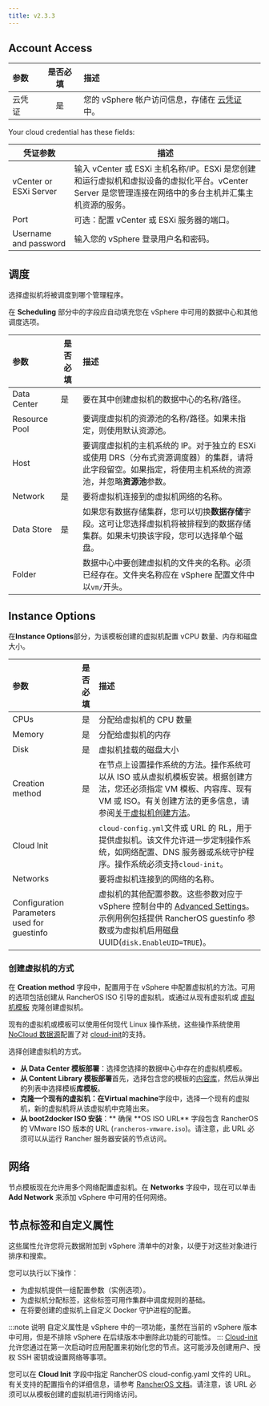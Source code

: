 ```yaml
---
title: v2.3.3
---
```


## Account Access

| 参数   | 是否必填 | 描述                                                                                                   |
| :----- | :------: | :----------------------------------------------------------------------------------------------------- |
| 云凭证 |    是    | 您的 vSphere 帐户访问信息，存储在 [云凭证](/docs/rancher2/user-settings/cloud-credentials/_index) 中。 |

Your cloud credential has these fields:

| 凭证参数               | 描述                                                                                                                                                   |
| ---------------------- | ------------------------------------------------------------------------------------------------------------------------------------------------------ |
| vCenter or ESXi Server | 输入 vCenter 或 ESXi 主机名称/IP。ESXi 是您创建和运行虚拟机和虚拟设备的虚拟化平台。vCenter Server 是您管理连接在网络中的多台主机并汇集主机资源的服务。 |
| Port                   | 可选：配置 vCenter 或 ESXi 服务器的端口。                                                                                                              |
| Username and password  | 输入您的 vSphere 登录用户名和密码。                                                                                                                    |

## 调度

选择虚拟机将被调度到哪个管理程序。

在 **Scheduling** 部分中的字段应自动填充您在 vSphere 中可用的数据中心和其他调度选项。

| 参数          | 是否必填 | 描述                                                                                                                                                        |
| :------------ | -------- | :---------------------------------------------------------------------------------------------------------------------------------------------------------- |
| Data Center   | 是       | 要在其中创建虚拟机的数据中心的名称/路径。                                                                                                                   |
| Resource Pool |          | 要调度虚拟机的资源池的名称/路径。如果未指定，则使用默认资源池。                                                                                             |
| Host          |          | 要调度虚拟机的主机系统的 IP。对于独立的 ESXi 或使用 DRS（分布式资源调度器）的集群，请将此字段留空。如果指定，将使用主机系统的资源池，并忽略**资源池**参数。 |
| Network       | 是       | 要将虚拟机连接到的虚拟机网络的名称。                                                                                                                        |
| Data Store    | 是       | 如果您有数据存储集群，您可以切换**数据存储**字段。这可让您选择虚拟机将被排程到的数据存储集群。如果未切换该字段，您可以选择单个磁盘。                        |
| Folder        |          | 数据中心中要创建虚拟机的文件夹的名称。必须已经存在。文件夹名称应在 vSphere 配置文件中以`vm/`开头。                                                          |

## Instance Options

在**Instance Options**部分，为该模板创建的虚拟机配置 vCPU 数量、内存和磁盘大小。

| 参数                                        | 是否必填 | 描述                                                                                                                                                                                                            |
| :------------------------------------------ | :------: | :-------------------------------------------------------------------------------------------------------------------------------------------------------------------------------------------------------------- |
| CPUs                                        |    是    | 分配给虚拟机的 CPU 数量                                                                                                                                                                                         |
| Memory                                      |    是    | 分配给虚拟机的内存                                                                                                                                                                                              |
| Disk                                        |    是    | 虚拟机挂载的磁盘大小                                                                                                                                                                                            |
| Creation method                             |    是    | 在节点上设置操作系统的方法。操作系统可以从 ISO 或从虚拟机模板安装。根据创建方法，您还必须指定 VM 模板、内容库、现有 VM 或 ISO。有关创建方法的更多信息，请参阅[关于虚拟机创建方法](#about-vm-creation-methods)。 |
| Cloud Init                                  |          | `cloud-config.yml`文件或 URL 的 RL，用于提供虚拟机。该文件允许进一步定制操作系统，如网络配置、DNS 服务器或系统守护程序。操作系统必须支持`cloud-init`。                                                          |
| Networks                                    |          | 要将虚拟机连接到的网络的名称。                                                                                                                                                                                  |
| Configuration Parameters used for guestinfo |          | 虚拟机的其他配置参数。这些参数对应于 vSphere 控制台中的 [Advanced Settings](https://kb.vmware.com/s/article/1016098)。示例用例包括提供 RancherOS guestinfo 参数或为虚拟机启用磁盘 UUID(`disk.EnableUID=TRUE`)。 |

### 创建虚拟机的方式

在 **Creation method** 字段中，配置用于在 vSphere 中配置虚拟机的方法。可用的选项包括创建从 RancherOS ISO 引导的虚拟机，或通过从现有虚拟机或 [虚拟机模板](https://docs.vmware.com/en/VMware-vSphere/6.5/com.vmware.vsphere.vm_admin.doc/GUID-F7BF0E6B-7C4F-4E46-8BBF-76229AEA7220.html) 克隆创建虚拟机。

现有的虚拟机或模板可以使用任何现代 Linux 操作系统，这些操作系统使用 [NoCloud 数据源](https://cloudinit.readthedocs.io/en/latest/topics/datasources/nocloud.html)配置了对 [cloud-init](https://cloudinit.readthedocs.io/en/latest/)的支持。

选择创建虚拟机的方式。

- **从 Data Center 模板部署**：选择您选择的数据中心中存在的虚拟机模板。
- **从 Content Library 模板部署**首先，选择包含您的模板的[内容库](https://docs.vmware.com/en/VMware-vSphere/6.5/com.vmware.vsphere.vm_admin.doc/GUID-254B2CE8-20A8-43F0-90E8-3F6776C2C896.html)，然后从弹出的列表中选择模板**库模板**。
- **克隆一个现有的虚拟机：**在**Virtual machine**字段中，选择一个现有的虚拟机，新的虚拟机将从该虚拟机中克隆出来。
- **从 boot2docker ISO 安装**：** 确保 **OS ISO URL\*\* 字段包含 RancherOS 的 VMware ISO 版本的 URL (`rancheros-vmware.iso`)。请注意，此 URL 必须可以从运行 Rancher 服务器安装的节点访问。

## 网络

节点模板现在允许用多个网络配置虚拟机。在 **Networks** 字段中，现在可以单击 **Add Network** 来添加 vSphere 中可用的任何网络。

## 节点标签和自定义属性

这些属性允许您将元数据附加到 vSphere 清单中的对象，以便于对这些对象进行排序和搜索。

您可以执行以下操作：

- 为虚拟机提供一组配置参数（实例选项）。
- 为虚拟机分配标签，这些标签可用作集群中调度规则的基础。
- 在将要创建的虚拟机上自定义 Docker 守护进程的配置。

:::note 说明
自定义属性是 vSphere 中的一项功能，虽然在当前的 vSphere 版本中可用，但是不排除 vSphere 在后续版本中删除此功能的可能性。
:::
[Cloud-init](https://cloudinit.readthedocs.io/en/latest/)允许您通过在第一次启动时应用配置来初始化您的节点。这可能涉及创建用户、授权 SSH 密钥或设置网络等事项。

您可以在 **Cloud Init** 字段中指定 RancherOS cloud-config.yaml 文件的 URL。有关支持的配置指令的详细信息，请参考 [RancherOS 文档](https://rancher.com/docs/os/v1.x/en/configuration/#cloud-config)。请注意，该 URL 必须可以从模板创建的虚拟机进行网络访问。
